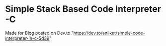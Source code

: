 # Simple Stack Based Code Interpreter -C
Made for Blog posted on Dev.to "https://dev.to/aniiket/simple-code-interpreter-in-c-5d39"
